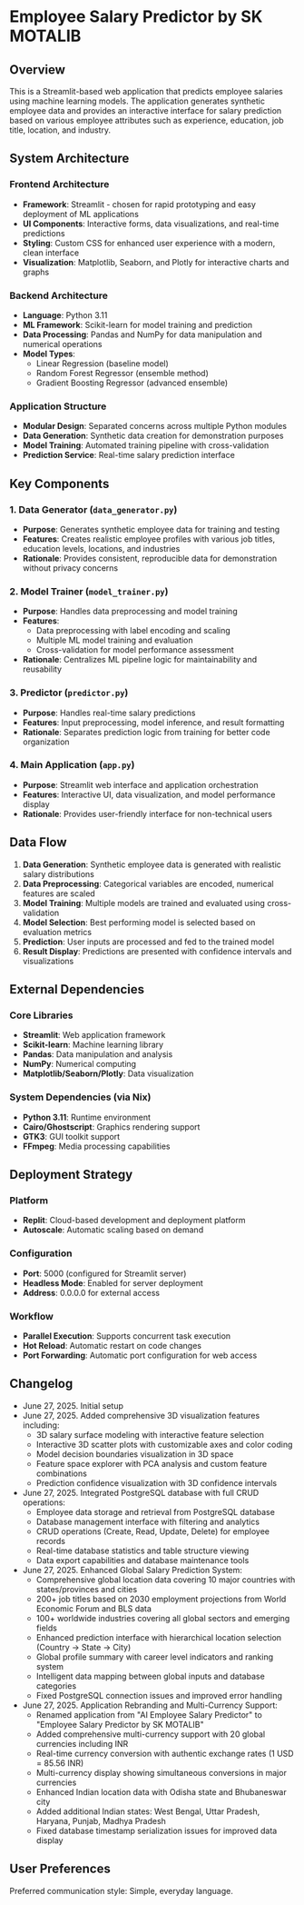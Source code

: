 # Employee Salary Predictor by SK MOTALIB

## Overview

This is a Streamlit-based web application that predicts employee salaries using machine learning models. The application generates synthetic employee data and provides an interactive interface for salary prediction based on various employee attributes such as experience, education, job title, location, and industry.

## System Architecture

### Frontend Architecture
- **Framework**: Streamlit - chosen for rapid prototyping and easy deployment of ML applications
- **UI Components**: Interactive forms, data visualizations, and real-time predictions
- **Styling**: Custom CSS for enhanced user experience with a modern, clean interface
- **Visualization**: Matplotlib, Seaborn, and Plotly for interactive charts and graphs

### Backend Architecture
- **Language**: Python 3.11
- **ML Framework**: Scikit-learn for model training and prediction
- **Data Processing**: Pandas and NumPy for data manipulation and numerical operations
- **Model Types**: 
  - Linear Regression (baseline model)
  - Random Forest Regressor (ensemble method)
  - Gradient Boosting Regressor (advanced ensemble)

### Application Structure
- **Modular Design**: Separated concerns across multiple Python modules
- **Data Generation**: Synthetic data creation for demonstration purposes
- **Model Training**: Automated training pipeline with cross-validation
- **Prediction Service**: Real-time salary prediction interface

## Key Components

### 1. Data Generator (`data_generator.py`)
- **Purpose**: Generates synthetic employee data for training and testing
- **Features**: Creates realistic employee profiles with various job titles, education levels, locations, and industries
- **Rationale**: Provides consistent, reproducible data for demonstration without privacy concerns

### 2. Model Trainer (`model_trainer.py`)
- **Purpose**: Handles data preprocessing and model training
- **Features**: 
  - Data preprocessing with label encoding and scaling
  - Multiple ML model training and evaluation
  - Cross-validation for model performance assessment
- **Rationale**: Centralizes ML pipeline logic for maintainability and reusability

### 3. Predictor (`predictor.py`)
- **Purpose**: Handles real-time salary predictions
- **Features**: Input preprocessing, model inference, and result formatting
- **Rationale**: Separates prediction logic from training for better code organization

### 4. Main Application (`app.py`)
- **Purpose**: Streamlit web interface and application orchestration
- **Features**: Interactive UI, data visualization, and model performance display
- **Rationale**: Provides user-friendly interface for non-technical users

## Data Flow

1. **Data Generation**: Synthetic employee data is generated with realistic salary distributions
2. **Data Preprocessing**: Categorical variables are encoded, numerical features are scaled
3. **Model Training**: Multiple models are trained and evaluated using cross-validation
4. **Model Selection**: Best performing model is selected based on evaluation metrics
5. **Prediction**: User inputs are processed and fed to the trained model
6. **Result Display**: Predictions are presented with confidence intervals and visualizations

## External Dependencies

### Core Libraries
- **Streamlit**: Web application framework
- **Scikit-learn**: Machine learning library
- **Pandas**: Data manipulation and analysis
- **NumPy**: Numerical computing
- **Matplotlib/Seaborn/Plotly**: Data visualization

### System Dependencies (via Nix)
- **Python 3.11**: Runtime environment
- **Cairo/Ghostscript**: Graphics rendering support
- **GTK3**: GUI toolkit support
- **FFmpeg**: Media processing capabilities

## Deployment Strategy

### Platform
- **Replit**: Cloud-based development and deployment platform
- **Autoscale**: Automatic scaling based on demand

### Configuration
- **Port**: 5000 (configured for Streamlit server)
- **Headless Mode**: Enabled for server deployment
- **Address**: 0.0.0.0 for external access

### Workflow
- **Parallel Execution**: Supports concurrent task execution
- **Hot Reload**: Automatic restart on code changes
- **Port Forwarding**: Automatic port configuration for web access

## Changelog

- June 27, 2025. Initial setup
- June 27, 2025. Added comprehensive 3D visualization features including:
  - 3D salary surface modeling with interactive feature selection
  - Interactive 3D scatter plots with customizable axes and color coding
  - Model decision boundaries visualization in 3D space
  - Feature space explorer with PCA analysis and custom feature combinations
  - Prediction confidence visualization with 3D confidence intervals
- June 27, 2025. Integrated PostgreSQL database with full CRUD operations:
  - Employee data storage and retrieval from PostgreSQL database
  - Database management interface with filtering and analytics
  - CRUD operations (Create, Read, Update, Delete) for employee records
  - Real-time database statistics and table structure viewing
  - Data export capabilities and database maintenance tools
- June 27, 2025. Enhanced Global Salary Prediction System:
  - Comprehensive global location data covering 10 major countries with states/provinces and cities
  - 200+ job titles based on 2030 employment projections from World Economic Forum and BLS data
  - 100+ worldwide industries covering all global sectors and emerging fields
  - Enhanced prediction interface with hierarchical location selection (Country → State → City)
  - Global profile summary with career level indicators and ranking system
  - Intelligent data mapping between global inputs and database categories
  - Fixed PostgreSQL connection issues and improved error handling
- June 27, 2025. Application Rebranding and Multi-Currency Support:
  - Renamed application from "AI Employee Salary Predictor" to "Employee Salary Predictor by SK MOTALIB"
  - Added comprehensive multi-currency support with 20 global currencies including INR
  - Real-time currency conversion with authentic exchange rates (1 USD = 85.56 INR)
  - Multi-currency display showing simultaneous conversions in major currencies
  - Enhanced Indian location data with Odisha state and Bhubaneswar city
  - Added additional Indian states: West Bengal, Uttar Pradesh, Haryana, Punjab, Madhya Pradesh
  - Fixed database timestamp serialization issues for improved data display

## User Preferences

Preferred communication style: Simple, everyday language.